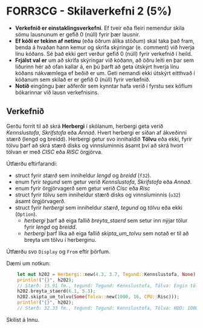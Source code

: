 # FORR3CG - Skilaverkefni 2 (5%)

- **Verkefnið er einstaklingsverkefni**. Ef tveir eða fleiri nemendur skila sömu lausnunum er gefið 0 (núll) fyrir þær lausnir.
- **Ef kóði er tekinn af netinu** (eða öðrum álíka stöðum) skal taka það fram, benda á hvaðan hann kemur og skrifa skýringar (e. comment) við hverja línu kóðans. Sé það ekki gert verður gefið 0 (núll) fyrir verkefnið í heild.
- **Frjálst val er** um að skrifa skýringar við kóðann, að öðru leiti en þar sem liðurinn hér að ofan kallar á, en þú þarft að geta útskýrt hverja línu kóðans nákvæmlega ef beðið er um. Geti nemandi ekki útskýrt eitthvað í kóðanum sem skilað er er gefið 0 (núll) fyrir verkefnið.
- **Notið** eingöngu þær aðferðir sem kynntar hafa verið í fyrstu sex köflum bókarinnar við lausn verkefnisins.

## Verkefnið

Gerðu forrit til að skrá **Herbergi** í skólanum, herbergi geta verið *Kennslustofa*, *Skrifstofa* eða *Annað*. Hvert herbergi er síðan af ákveðinni stærð (lengd og breidd). Herbergi getur svo innihaldið **Tölvu** eða ekki, fyrir tölvu þarf að skrá stærð disks og vinnsluminnis ásamt því að skrá hvort tölvan er með *CISC* eða *RISC* örgjörva.

Útfærðu eftirfarandi:
- struct fyrir *stærð* sem inniheldur *lengd* og *breidd* (`f32`).
- enum fyrir *tegund* sem getur verið *Kennslustofa*, *Skrifstofa* eða *Annað*.
- enum fyrir örgjörvagerð sem getur verið *Cisc* eða *Risc*
- struct fyrir *tölvu* sem inniheldur stærð disks og vinnsluminnis (`u32`) ásamt örgjörvagerð.
- struct fyrir *herbergi* sem inniheldur *stærð*, *tegund* og *tölvu* eða ekki (`Option`).
    - *herbergi* þarf að eiga fallið *breyta_staerd* sem setur inn nýjar tölur fyrir *lengd* og *breidd*.
    - *herbergi* þarf líka að eiga fallið *skipta_um_tolvu* sem notað er til að breyta um tölvu í herberginu.

Útfærðu svo `Display` og `From` eftir þörfum.

Dæmi um notkun:
```rust
    let mut h202 = Herbergi::new(4.3, 3.7, Tegund::Kennslustofa, None);
    println!("{}", h202);
    // Stærð: 15.91 fm., tegund: Tegund: Kennslustofa, Tölva: Engin tölva
    h202.breyta_staerd(6.1, 5.3);
    h202.skipta_um_tolvu(Some(Tolva::new(1000, 16, CPU::Risc)));
    println!("{}", h202);
    // Stærð: 32.33 fm., tegund: Tegund: Kennslustofa, Tölva: HDD: 1000 GB, RAM 16 GB, CPU: RISC
```

Skilist á Innu.

